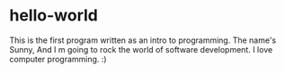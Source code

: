 # hello-world
This is the first program written as an intro to programming.
The name's Sunny, And I m going to rock the world of software development. I love computer programming. :)
